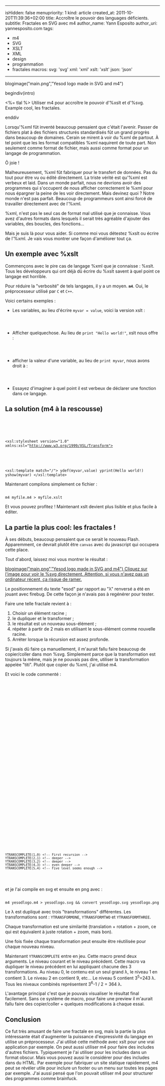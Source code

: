 -----
isHidden:       false
menupriority:   1
kind:           article
created_at:     2011-10-20T11:39:36+02:00
title: Accroître le pouvoir des languages déficients.
subtitle: Fractales en SVG avec m4
author_name: Yann Esposito
author_uri: yannesposito.com
tags:
  - m4
  - SVG
  - XSLT
  - XML
  - design
  - programmation
  - fractales
macros:
 svg: '<span class="sc">svg</span>' 
 xml: '<span class="sc">xml</span>' 
 xslt: '<span class="sc">xslt</span>' 
 json: '<span class="sc">json</span>' 
-----
blogimage("main.png","Yesod logo made in SVG and m4")

begindiv(intro)

<%= tlal %> Utiliser m4 pour accroître le pouvoir d'%xslt et d'%svg. Example cool, les fractales.

enddiv

Lorsqu'%xml fût inventé beaucoup pensaient que c'était l'avenir.
Passer de fichiers plat à des fichiers structurés standardisés fût un grand progrès dans beaucoup de domaines.
Cerain se mirent à voir du %xml de partout.
À tel point que les les format compatibles %xml naquirent de toute part.
Non seulement comme format de fichier, mais aussi comme format pour un langage de programmation.

Ô joie !

Malheureusement, %xml fût fabriquer pour le transfert de données.
Pas du tout pour être vu ou édité directement.
La triste vérité est qu'%xml est verbeux et laid.
Dans un monde parfait, nous ne devrions avoir des programmes qui s'occupent de nous afficher correctement le %xml pour nous épargner la peine de les voir directement.
Mais devinez quoi ?
Notre monde n'est pas parfait. 
Beaucoup de programmeurs sont ainsi forcé de travailler
directement avec de l'%xml.

%xml, n'est pas le seul cas de format mal utilisé que je connaisse.
Vous avez d'autres formats dans lesquels il serait très agréable d'ajouter des variables, des boucles, des fonctions...

Mais je suis là pour vous aider.
Si comme moi vous détestez %xslt ou écrire de l'%xml.
Je vais vous montrer une façon d'améliorer tout ça.

## Un exemple avec %xslt

Commençons avec le pire cas de langage %xml que je connaisse : %xslt.
Tous les développeurs qui ont déjà dû écrire du %xslt savent à quel point ce langage est horrible.

Pour réduire la "verbosité" de tels langages, il y a un moyen.
**`m4`**.
Oui, le préprocesseur utilisé par `C` et `C++`.

Voici certains exemples :

- Les variables, au lieu d'écrire `myvar = value`, voici la version <sc>xslt</sc> :

<code class="xml">
<xsl:variable name="myvar" select="value"/>
</code>

- Afficher quelquechose. Au lieu de `print "Hello world!"`, <sc>xslt</sc> nous offre :

<code class="xml">
<xsl:text 
    disable-output-escaping="yes"><![CDATA[Hello world!
]]></xsl:text>
</code>


- afficher la valeur d'une variable, au lieu de `print myvar`, nous avons droit à :

<code class="xml">
<xslt:value-of select="myvar"/>
</code>

- Essayez d'imaginer à quel point il est verbeux de déclarer une fonction dans ce langage.

## La solution (m4 à la rescousse)

<code class="xml">
<?xml version="1.0" standalone="yes"?> <!-- YES its %xml -->
<!-- ← start a comment, then write some m4 directives:

define(`ydef',`<xsl:variable name="$1" select="$2"/>')
define(`yprint',`<xsl:text disable-output-escaping="yes"><![CDATA[$1]]></xsl:text>')
define(`yshow',`<xsl:value-of select="$1"/>')

-->
<!-- Yes, %xml sucks to be read -->
<xsl:stylesheet version="1.0" xmlns:xsl="http://www.w3.org/1999/XSL/Transform">
<!-- And it sucks even more to edit -->
<xsl:template match="/">
    ydef(myvar,value)
    yprint(Hello world!)
    yshow(myvar)
</xsl:template>
</code>

Maintenant compilons simplement ce fichier :

<code class="zsh">
m4 myfile.m4 > myfile.xslt
</code>

Et vous pouvez profitez ! Maintenant <sc>xslt</sc> devient plus lisible et plus facile à éditer.

## La partie la plus cool: les fractales !

À ses débuts, beaucoup pensaient que ce serait le nouveau Flash. Apparemment, ce devrait plutôt être `canvas` avec du javascript qui occupera cette place.

Tout d'abord, laissez moi vous montrer le résultat :

<a href="blogimagedirmain.svg">
blogimage("main.png","Yesod logo made in SVG and m4")
Cliquez sur l'image pour voir le %svg directement. Attention, si vous n'avez pas un ordinateur récent, ça risque de ramer.
</a>

Le positionnement du texte "esod" par rapport au "λ" renversé a été en jouant avec firebug. De cette façon je n'avais pas à regénérer pour tester.

Faire une telle fractale revient à :

1. Choisir un élément racine ;
2. le dupliquer et le transformer ;
3. le résultat est un nouveau sous-élément ;
4. répéter à partir de 2 mais en utilisant le sous-élément comme nouvelle racine.
5. Arréter lorsque la récursion est assez profonde.

Si j'avais dû faire ça manuellement, il m'aurait fallu faire beaucoup de copier/coller dans mon %svg.
Simplement parce que la transformation est toujours la même, mais je ne pouvais pas dire, utiliser la transformation appelée "titi".
Plutôt que copier du %xml, j'ai utilisé m4.

Et voici le code commenté :

<code class="xml" file="yesodlogo.m4">
<?xml version="1.0" encoding="UTF-8" standalone="no"?>
<!--
     M4 Macros
define(`YTRANSFORMONE', `scale(.43) translate(-120,-69) rotate(-10)')
define(`YTRANSFORMTWO', `scale(.43) translate(-9,-67.5) rotate(10)')
define(`YTRANSFORMTHREE', `scale(.43) translate(53,41) rotate(120)')
define(`YGENTRANSFORM', `translate(364,274) scale(3)')
define(`YTRANSCOMPLETE', `
    <g id="level_$1">
        <use style="opacity: .8" transform="YTRANSFORMONE" xlink:href="#level_$2" />
        <use style="opacity: .8" transform="YTRANSFORMTWO" xlink:href="#level_$2" />
        <use style="opacity: .8" transform="YTRANSFORMTHREE" xlink:href="#level_$2" />
    </g>
    <use transform="YGENTRANSFORM" xlink:href="#level_$1" />
')
 -->
<svg 
    xmlns="http://www.w3.org/2000/svg" 
    xmlns:xlink="http://www.w3.org/1999/xlink"
    x="64" y="64" width="512" height="512" viewBox="64 64 512 512"
    id="svg2" version="1.1">
    <g id="level_0"> <!-- some group, if I want to add other elements -->
        <!-- the text "λ" -->
        <text id="lambda" 
            fill="#333" style="font-family:Ubuntu; font-size: 100px"
            transform="rotate(180)">λ</text>
    </g>
    <!-- the text "esod" -->
    <text 
        fill="#333" 
        style="font-family:Ubuntu; font-size: 28px; letter-spacing: -0.10em" 
        x="-17.3" 
        y="69" 
        transform="YGENTRANSFORM">esod</text>
    <!-- ROOT ELEMENT -->
    <use transform="YGENTRANSFORM" xlink:href="#level_0" />

    YTRANSCOMPLETE(1,0) <!-- First recursion -->
    YTRANSCOMPLETE(2,1) <!-- deeper -->
    YTRANSCOMPLETE(3,2) <!-- deeper -->
    YTRANSCOMPLETE(4,3) <!-- even deeper -->
    YTRANSCOMPLETE(5,4) <!-- Five level seems enough -->
</svg>
</code>

et je l'ai compile en <sc>svg</sc> et ensuite en <sc>png</sc> avec :

<code class="zsh">
m4 yesodlogo.m4 > yesodlogo.svg && convert yesodlogo.svg yesodlogo.png
</code>

Le λ est dupliqué avec trois "transformations" différentes. Les transformations sont : `YTRANSFORMONE`, `YTRANSFORMTWO` et `YTRANSFORMTHREE`.

Chaque transformation est une similarité (translation + rotation + zoom, ce qui est équivalent à juste rotation + zoom, mais bon).

Une fois fixée chaque transformation peut ensuite être réutilisée pour chaque nouveau niveau.

Maintenant `YTRANSCOMPLETE` entre en jeu.
Cette macro prend deux arguments.
Le niveau courant et le niveau précédent.
Cette macro va dupliquer le niveau précédent en lui appliquant chacune des 3 transformations.
Au niveau 0, le contenu est un seul grand λ, le niveau 1 en contient 3. Le niveau 2 en contient 9, etc...
Le niveau 5 contient 3<sup>5</sup>=243 λ.
Tous les niveaux combinés représentent 3<sup>6</sup>-1 / 2 = 364 λ.

L'avantage principal c'est que je pouvais visualiser le résultat final facilement.
Sans ce système de macro, pour faire une preview il m'aurait fallu faire des copier/coller + quelques modifications à chaque essai.

## Conclusion

Ce fut très amusant de faire une fractale en <sc>svg</sc>, mais la partie la plus intéressante était d'augmenter la puissance d'expressivité du langage en utilise un préprocesseur.
J'ai utilisé cette méthode avec <sc>xslt</sc> pour une vrai application par exemple.
On peut aussi utiliser m4 pour faire des includes d'autres fichiers.
Typiquement je l'ai utiliser pour les includes dans un format obscur.
Mais vous pouvez aussi le considérer pour des includes dans du HTML.
Par exemple pour fabriquer un site statique rapidement, m4 peut se révéler utile pour inclure un footer ou un menu sur toutes les pages par exemple.
J'ai aussi pensé que l'on pouvait utiliser m4 pour structurer des programmes comme brainfuck.
